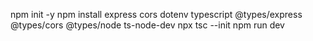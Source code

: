npm init -y
npm install express cors dotenv typescript @types/express @types/cors @types/node ts-node-dev
npx tsc --init
npm run dev

